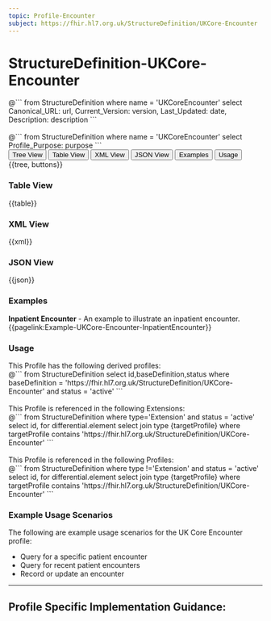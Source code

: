 ```yaml
---
topic: Profile-Encounter
subject: https://fhir.hl7.org.uk/StructureDefinition/UKCore-Encounter
---
```

# StructureDefinition-UKCore-Encounter

<div id="transpose">
@```
from
	StructureDefinition
where
	name = 'UKCoreEncounter'
select
	Canonical_URL: url,
  Current_Version: version,
  Last_Updated: date,
	Description: description
```
</div>
<br>
@```
from
	StructureDefinition
where
	name = 'UKCoreEncounter'
select
	Profile_Purpose: purpose
```

<nocheck>
<div class="tab fhirTree">
 <button class="tablinks active" onclick="openTab(event, 'Tree View')">Tree View</button>
   <button class="tablinks" onclick="openTab(event, 'Table View')">Table View</button>
   <button class="tablinks" onclick="openTab(event, 'XML View')">XML View</button>
  <button class="tablinks" onclick="openTab(event, 'JSON View')">JSON View</button>
  <button class="tablinks" onclick="openTab(event, 'Examples')">Examples</button>
  <button class="tablinks" onclick="openTab(event, 'Usage')">Usage</button>
</div>

<div id="Tree View" class="tabcontent expandedProfile" style="display:block">
{{tree, buttons}}
</div>

<div id="Table View" class="tabcontent">
  <h3>Table View</h3>
{{table}}
</div>

<div id="XML View" class="tabcontent">
  <h3>XML View</h3>
{{xml}}
</div>

<div id="JSON View" class="tabcontent">
  <h3>JSON View</h3>
{{json}}
</div>

<div id="Examples" class="tabcontent">
  <h3>Examples</h3>
<b>Inpatient Encounter</b> - An example to illustrate an inpatient encounter.
<br>{{pagelink:Example-UKCore-Encounter-InpatientEncounter}}
</div>

<div id="Usage" class="tabcontent">
  <h3>Usage</h3>
  This Profile has the following derived profiles:<br>
<span id="usage">
@```
  from
	StructureDefinition
select id,baseDefinition,status
  where baseDefinition = 'https://fhir.hl7.org.uk/StructureDefinition/UKCore-Encounter'
  and status = 'active'
```
</span>
<br><br>
  This Profile is referenced in the following Extensions: <br>
<span id="usage">
@```
from
	StructureDefinition
  where type='Extension' and status = 'active'
 select id,
	for differential.element
	select
	join type {targetProfile}
	where targetProfile contains 'https://fhir.hl7.org.uk/StructureDefinition/UKCore-Encounter'
```
</span>
<br><br>
  This Profile is referenced in the following Profiles: <br>
<span id="usage">
@```
from
	StructureDefinition
  where type !='Extension' and status = 'active'
 select id,
	for differential.element
	select
	join type {targetProfile}
	where targetProfile contains 'https://fhir.hl7.org.uk/StructureDefinition/UKCore-Encounter'
```
</span>
</div>
</nocheck>

### Example Usage Scenarios ###
The following are example usage scenarios for the UK Core Encounter profile:

- Query for a specific patient encounter
- Query for recent patient encounters
- Record or update an encounter

<hr class="thickline">

## Profile Specific Implementation Guidance: ##
